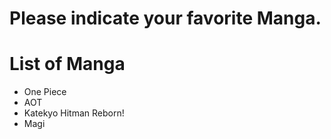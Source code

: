 # Please indicate your favorite Manga.
# List of Manga
- One Piece
- AOT
- Katekyo Hitman Reborn!
- Magi
